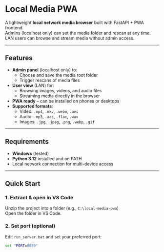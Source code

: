 # Local Media PWA

A lightweight **local network media browser** built with FastAPI + PWA frontend.  
Admins (localhost only) can set the media folder and rescan at any time.  
LAN users can browse and stream media without admin access.

---

## Features
- **Admin panel** (localhost only) to:
  - Choose and save the media root folder
  - Trigger rescans of media files
- **User view** (LAN) for:
  - Browsing images, videos, and audio files
  - Streaming media directly in the browser
- **PWA ready** – can be installed on phones or desktops
- **Supported formats**:
  - Video: `.mp4`, `.mkv`, `.webm`, `.avi`
  - Audio: `.mp3`, `.aac`, `.flac`, `.wav`
  - Images: `.jpg`, `.jpeg`, `.png`, `.webp`, `.gif`

---

## Requirements
- **Windows** (tested)  
- **Python 3.12** installed and on PATH
- Local network connection for multi-device access

---

## Quick Start

### 1. Extract & open in VS Code
Unzip the project into a folder (e.g., `C:\local-media-pwa`)  
Open the folder in VS Code.

### 2. Set port (optional)
Edit `run_server.bat` and set your preferred port:
```bat
set "PORT=8080"
